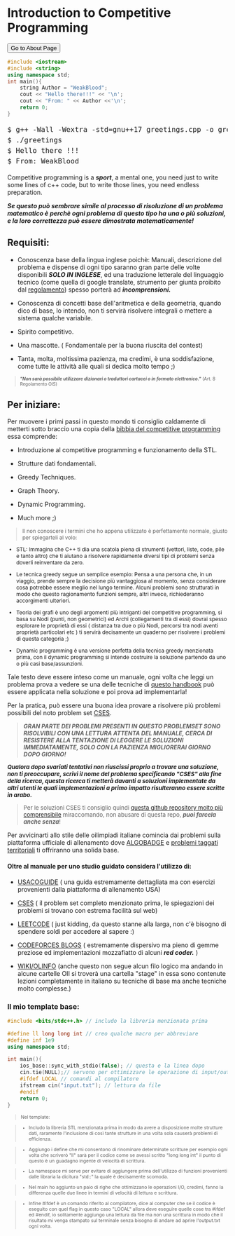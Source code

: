 <html lang="en">

<head>
  <meta charset="UTF-8">
  <title> Welcome to AlgoDuck! </title>
  <link rel="stylesheet" type="text/css" href="/stylesheet/style.css">
   <link rel="stylesheet" href="/stylesheet/style.css">
   <link rel="icon" type="image/png" href="/images/duck.png">
  <script src="js/highlight.min.js"></script>
</head>

<div style="page-break-after: always;">

# Introduction to Competitive Programming

<button onclick="window.location.href='Problems/problems.html';">Go to About Page</button>

~~~cpp
#include <iostream>
#include <string>
using namespace std;
int main(){
    string Author = "WeakBlood";
    cout << "Hello there!!!" << '\n';
    cout << "From: " << Author <<'\n';
    return 0;
}

~~~

<div style="font-size:30pt; line-height: 1.5; font-family: 'Courier New', Courier, monospace;">

<pre style="font-size:12pt; line-height: 1.5;">
$ g++ -Wall -Wextra -std=gnu++17 greetings.cpp -o greetings
$ ./greetings
$ Hello there !!! 
$ From: WeakBlood
</pre>

</div>


Competitive programming is a ***sport***, a mental one, you need just to write 
some lines of c++ code, but to write those lines, you need endless preparation.

***Se questo può sembrare simile al processo di risoluzione di un problema matematico è perchè ogni problema di questo tipo ha una o più soluzioni, e la loro correttezza può essere dimostrata matematicamente!***  

## Requisiti:

 - Conoscenza base della lingua inglese poichè: Manuali, descrizione del problema e dispense di ogni tipo saranno gran parte delle volte disponibili ***SOLO IN INGLESE***, ed una traduzione letterale del linguaggio tecnico (come quella di google translate, strumento per giunta proibito dal [regolamento](https://drive.google.com/file/d/13te3l83j3q-u_q7Gp0YybwvLwH33KOgY/view)) spesso porterà ad ***incomprensioni.***
  
 - Conoscenza di concetti base dell'aritmetica e della geometria, quando dico di base, lo intendo, non ti servirà risolvere integrali o mettere a sistema qualche variabile.

 - Spirito competitivo.
  
 - Una mascotte. ( Fondamentale per la buona riuscita del contest)
  
 - Tanta, molta, moltissima pazienza, ma credimi, è una soddisfazione, come tutte le attività alle quali si dedica molto tempo ;)
  
<div style="font-size: 10px;">

> ***"Non sarà possibile utilizzare dizionari o traduttori cartacei o in formato elettronico."*** (Art. 8 Regolamento OIS)

</div>
</div>

<div style="page-break-after: always;">

## Per iniziare:
Per muovere i primi passi in questo mondo ti consiglio caldamente di metterti sotto braccio una copia della [bibbia del competitive programming](https://cses.fi/book/book.pdf) essa comprende: 

- Introduzione al competitive programming e funzionamento della STL.
  
- Strutture dati fondamentali.
  
- Greedy Techniques.
  
- Graph Theory.
  
- Dynamic Programming.

- Much more ;)

<div style="font-size:9pt">

> Il non conoscere i termini che ho appena utilizzato è perfettamente normale, giusto per spiegarteli al volo: 

 - STL: Immagina che C++ ti dia una scatola piena di strumenti (vettori, liste, code, pile e tanto altro) che ti aiutano a risolvere rapidamente diversi tipi di problemi senza doverli reinventare da zero.

 - Le tecnica greedy segue un semplice esempio: Pensa a una persona che, in un viaggio, prende sempre la decisione più vantaggiosa al momento, senza considerare cosa potrebbe essere meglio nel lungo termine. Alcuni problemi sono strutturati in modo che questo ragionamento funzioni sempre, altri invece, richiederanno accorgimenti ulteriori.
  
 - Teoria dei grafi è uno degli argomenti più intriganti del competitive programming, si basa su Nodi (punti, non geometrici) ed Archi (collegamenti tra di essi) dovrai spesso esplorare le proprietà di essi ( distanza tra due o più Nodi, percorsi tra nodi aventi proprietà particolari etc ) ti servirà decisamente un quaderno per risolvere i problemi di questa categoria ;)
  
 - Dynamic programming è una versione perfetta della tecnica greedy menzionata prima, con il dynamic programming si intende costruire la soluzione partendo da uno o più casi base/assunzioni.
</div>



Tale testo deve essere inteso come un manuale, ogni volta che leggi un problema prova a vedere se una delle tecniche di [questo handbook](https://cses.fi/book/book.pdf) può essere applicata nella soluzione e poi prova ad implementarla!

Per la pratica, può essere una buona idea provare a risolvere più problemi possibili del noto problem set [CSES](https://cses.fi/problemset/).
<div style="font-size: 13px;">

> ***GRAN PARTE DEI PROBLEMI PRESENTI IN QUESTO PROBLEMSET SONO RISOLVIBILI CON UNA LETTURA ATTENTA DEL MANUALE, CERCA DI RESISTERE ALLA TENTAZIONE DI LEGGERE LE SOLUZIONI IMMEDIATAMENTE, SOLO CON LA PAZIENZA MIGLIORERAI GIORNO DOPO GIORNO!***

 ***Qualora dopo svariati tentativi non riuscissi proprio a trovare una soluzione, non ti preoccupare, scrivi il nome del problema specificando "CSES" alla fine della ricerca, questa ricerca ti metterà davanti a soluzioni implementate da altri utenti le quali implementazioni a primo impatto risulteranno essere scritte in arabo.***

> Per le soluzioni CSES ti consiglio quindi [questa github repository molto più comprensibile](https://github.com/lorenzo-ferrari/cses/tree/main/src) miraccomando, non abusare di questa repo, ***puoi farcela anche senza***!

</div>

Per avvicinarti allo stile delle oilimpiadi italiane comincia dai problemi sulla piattaforma ufficiale di allenamento dove [ALGOBADGE](https://training.olinfo.it/algobadge/intro) e [problemi taggati territoriali](https://training.olinfo.it/tasks/terry/1) ti offriranno una solida base.
</div>
<div style="page-break-after: always;">

#### Oltre al manuale per uno studio guidato considera l'utilizzo di: 
  - [USACOGUIDE](https://usaco.guide/) ( una guida estremamente dettagliata ma con esercizi provenienti dalla piattaforma di allenamento USA)
  
  - [CSES](https://cses.fi/problemset/) ( il problem set completo menzionato prima, le spiegazioni dei problemi si trovano con estrema facilità sul web)

  - [LEETCODE](https://leetcode.com/) ( just kidding, da questo stanne alla larga, non c'è bisogno di spendere soldi per accedere al sapere :)

  - [CODEFORCES BLOGS](https://codeforces.com/) ( estremamente dispersivo ma pieno di gemme preziose ed implementazioni mozzafiatto di alcuni ***red coder.*** )
  
  - [WIKI/OLINFO](https://wiki.olinfo.it/) (anche questo non segue alcun filo logico ma andando in alcune cartelle OII si troverà una cartella "stage" in essa sono contenute lezioni completamente in italiano su tecniche di base ma anche tecniche molto complesse.)


### Il mio template base: 

~~~cpp
#include <bits/stdc++.h> // includo la libreria menzionata prima

#define ll long long int // creo qualche macro per abbreviare
#define inf 1e9
using namespace std; 

int main(){
    ios_base::sync_with_stdio(false); // questa e la linea dopo 
    cin.tie(NULL);// servono per ottimizzare le operazione di input/output
    #ifdef LOCAL // comandi al compilatore 
    ifstream cin("input.txt"); // lettura da file 
    #endif
    return 0;
}

~~~
<div style="font-size:8pt;">

>Nel template:

 >- Includo la libreria STL menzionata prima in modo da avere a disposizione molte strutture dati, raramente l'inclusione 
di così tante strutture in una volta sola causerà problemi di efficienza. 

>- Aggiungo i define che mi consentono di rinominare determinate scritture per esempio ogni volta che scriverò "ll" sarà per il codice come se avessi scritto "long long int" il punto di questo è un guadagno ingente di velocità di scrittura.
  
>- La namespace mi serve per evitare di aggiungere prima dell'utilizzo di funzioni provenienti dalle libraria la dicitura "std::" la quale è decisamente scomoda.
  
>- Nel main ho aggiunto un paio di righe che ottimizzano le operazioni I/O, credimi, fanno la differenza quelle due linee in termini di velocità di lettura e scrittura.
  
>- Infine #ifdef è un comando riferito al compilatore, dice al computer che se il codice è eseguito con quel flag in questo caso "LOCAL" allora deve eseguire quelle cose tra #ifdef ed #endif, io solitamente aggiungo una lettura da file ma non una scrittura in modo che il risultato mi venga stampato sul terminale senza bisogno di andare ad aprire l'output.txt ogni volta.

</div>
</div>



<script>hljs.initHighlightingOnLoad();</script>

